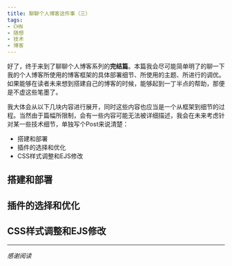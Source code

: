 ```yaml
---
title: 聊聊个人博客这件事（三）
tags:
- CHN
- 随想
- 技术
- 博客
---
```

好了，终于来到了聊聊个人博客系列的**完结篇**。本篇我会尽可能简单明了的聊一下我的个人博客所使用的博客框架的具体部署细节、所使用的主题、所进行的调优。如果能够在读者未来想到搭建自己的博客的时候，能够起到一丁半点的帮助，那便是不虚这些笔墨了。

我大体会从以下几块内容进行展开，同时这些内容也应当是一个从框架到细节的过程。当然由于篇幅所限制，会有一些内容可能无法被详细描述，我会在未来考虑针对某一些技术细节，单独写个Post来说清楚：
- 搭建和部署
- 插件的选择和优化
- CSS样式调整和EJS修改

## **搭建和部署**

## **插件的选择和优化**

## **CSS样式调整和EJS修改**

---
*感谢阅读*
